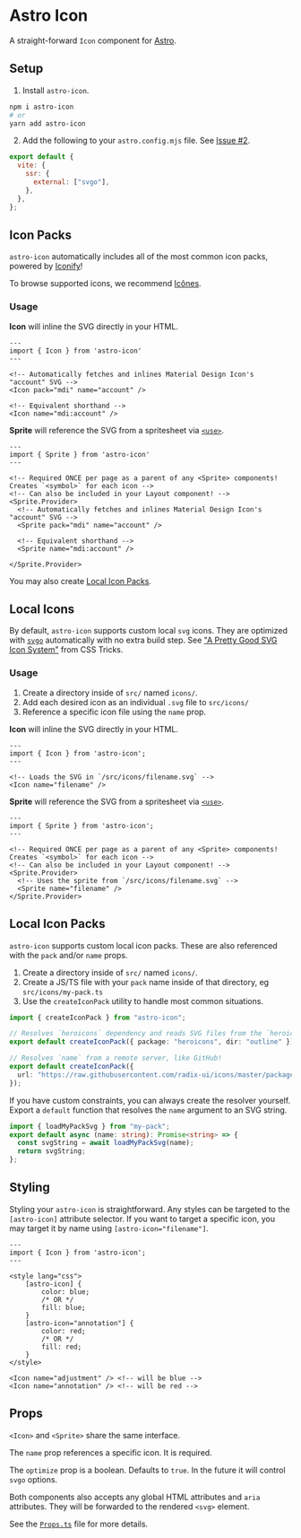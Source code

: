 # Astro Icon

A straight-forward `Icon` component for [Astro](https://astro.build).

## Setup

1. Install `astro-icon`.

```bash
npm i astro-icon
# or
yarn add astro-icon
```

2. Add the following to your `astro.config.mjs` file. See [Issue #2](https://github.com/natemoo-re/astro-icon/issues/2).

```js
export default {
  vite: {
    ssr: {
      external: ["svgo"],
    },
  },
};
```

## Icon Packs

`astro-icon` automatically includes all of the most common icon packs, powered by [Iconify](https://iconify.design/)!

To browse supported icons, we recommend [Icônes](https://icones.js.org/).

### Usage

**Icon** will inline the SVG directly in your HTML.

```astro
---
import { Icon } from 'astro-icon'
---

<!-- Automatically fetches and inlines Material Design Icon's "account" SVG -->
<Icon pack="mdi" name="account" />

<!-- Equivalent shorthand -->
<Icon name="mdi:account" />
```

**Sprite** will reference the SVG from a spritesheet via [`<use>`](https://developer.mozilla.org/en-US/docs/Web/SVG/Element/use).

```astro
---
import { Sprite } from 'astro-icon'
---

<!-- Required ONCE per page as a parent of any <Sprite> components! Creates `<symbol>` for each icon -->
<!-- Can also be included in your Layout component! -->
<Sprite.Provider>
  <!-- Automatically fetches and inlines Material Design Icon's "account" SVG -->
  <Sprite pack="mdi" name="account" />

  <!-- Equivalent shorthand -->
  <Sprite name="mdi:account" />

</Sprite.Provider>
```

You may also create [Local Icon Packs](#local-icon-packs).

## Local Icons

By default, `astro-icon` supports custom local `svg` icons. They are optimized with [`svgo`](https://github.com/svg/svgo) automatically with no extra build step. See ["A Pretty Good SVG Icon System"](https://css-tricks.com/pretty-good-svg-icon-system/#just-include-the-icons-inline) from CSS Tricks.

### Usage

1. Create a directory inside of `src/` named `icons/`.
2. Add each desired icon as an individual `.svg` file to `src/icons/`
3. Reference a specific icon file using the `name` prop.

**Icon** will inline the SVG directly in your HTML.

```astro
---
import { Icon } from 'astro-icon';
---

<!-- Loads the SVG in `/src/icons/filename.svg` -->
<Icon name="filename" />
```

**Sprite** will reference the SVG from a spritesheet via [`<use>`](https://developer.mozilla.org/en-US/docs/Web/SVG/Element/use).

```astro
---
import { Sprite } from 'astro-icon';
---

<!-- Required ONCE per page as a parent of any <Sprite> components! Creates `<symbol>` for each icon -->
<!-- Can also be included in your Layout component! -->
<Sprite.Provider>
  <!-- Uses the sprite from `/src/icons/filename.svg` -->
  <Sprite name="filename" />
</Sprite.Provider>
```

## Local Icon Packs

`astro-icon` supports custom local icon packs. These are also referenced with the `pack` and/or `name` props.

1. Create a directory inside of `src/` named `icons/`.
2. Create a JS/TS file with your `pack` name inside of that directory, eg `src/icons/my-pack.ts`
3. Use the `createIconPack` utility to handle most common situations.

```ts
import { createIconPack } from "astro-icon";

// Resolves `heroicons` dependency and reads SVG files from the `heroicons/outline` directory
export default createIconPack({ package: "heroicons", dir: "outline" });

// Resolves `name` from a remote server, like GitHub!
export default createIconPack({
  url: "https://raw.githubusercontent.com/radix-ui/icons/master/packages/radix-icons/icons/",
});
```

If you have custom constraints, you can always create the resolver yourself. Export a `default` function that resolves the `name` argument to an SVG string.

```ts
import { loadMyPackSvg } from "my-pack";
export default async (name: string): Promise<string> => {
  const svgString = await loadMyPackSvg(name);
  return svgString;
};
```

## Styling

Styling your `astro-icon` is straightforward. Any styles can be targeted to the `[astro-icon]` attribute selector. If you want to target a specific icon, you may target it by name using `[astro-icon="filename"]`.

```astro
---
import { Icon } from 'astro-icon';
---

<style lang="css">
    [astro-icon] {
        color: blue;
        /* OR */
        fill: blue;
    }
    [astro-icon="annotation"] {
        color: red;
        /* OR */
        fill: red;
    }
</style>

<Icon name="adjustment" /> <!-- will be blue -->
<Icon name="annotation" /> <!-- will be red -->
```

## Props

`<Icon>` and `<Sprite>` share the same interface.

The `name` prop references a specific icon. It is required.

The `optimize` prop is a boolean. Defaults to `true`. In the future it will control `svgo` options.

Both components also accepts any global HTML attributes and `aria` attributes. They will be forwarded to the rendered `<svg>` element.

See the [`Props.ts`](./lib/Props.ts) file for more details.
